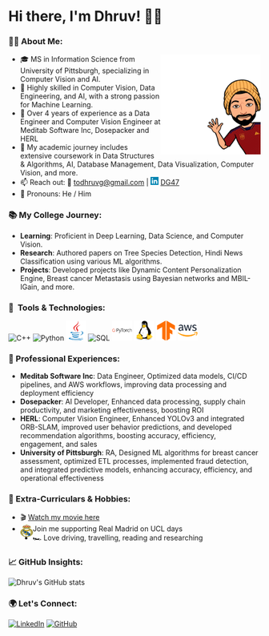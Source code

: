 # Hi there, I'm Dhruv! :man_technologist:	

### :man_student: About Me:
<img src="hey.png" align="right" alt="Bitmoji Image" width="200" height="200">

- 🎓 MS in Information Science from University of Pittsburgh, specializing in Computer Vision and AI.
- 🚀 Highly skilled in Computer Vision, Data Engineering, and AI, with a strong passion for Machine Learning.
- 💼 Over 4 years of experience as a Data Engineer and Computer Vision Engineer at Meditab Software Inc, Dosepacker and HERL
- 🌱 My academic journey includes extensive coursework in Data Structures & Algorithms, AI, Database Management, Data Visualization, Computer Vision, and more.
- 📫 Reach out:  :e-mail: [todhruvg@gmail.com](mailto:todhruvg@gmail.com) | <img src="li.png">  [DG47](https://www.linkedin.com/in/DG47/)
- 🌈 Pronouns: He / Him

### 📚 My College Journey:
- **Learning**: Proficient in Deep Learning, Data Science, and Computer Vision.
- **Research**: Authored papers on Tree Species Detection, Hindi News Classification using various ML algorithms.
- **Projects**: Developed projects like Dynamic Content Personalization Engine, Breast cancer Metastasis using Bayesian networks and MBIL-IGain, and more.

### 🚀 &nbsp;Tools & Technologies:
<p align="left">
<img src="https://cdn.jsdelivr.net/gh/devicons/devicon/icons/cplusplus/cplusplus-original.svg" alt="C++" width="40" height="40"/>
<img src="https://cdn.jsdelivr.net/gh/devicons/devicon/icons/python/python-original.svg" alt="Python" width="40" height="40"/>
<img src="https://github.com/devicons/devicon/blob/v2.16.0/icons/java/java-original.svg" alt="Java" width="40" height="40"/>
<img src="https://cdn.jsdelivr.net/gh/devicons/devicon/icons/mysql/mysql-original.svg" alt="SQL" width="40" height="40"/>
<img src="https://github.com/devicons/devicon/blob/v2.16.0/icons/pytorch/pytorch-original-wordmark.svg" alt="pytorch" width="40" height="40"/>
<img src="https://github.com/devicons/devicon/blob/v2.16.0/icons/linux/linux-original.svg" alt="Linux" width="40" height="40"/>
<img src="https://github.com/devicons/devicon/blob/v2.16.0/icons/tensorflow/tensorflow-original.svg" alt="TensorFlow" width="40" height="40"/>
<img src="https://github.com/devicons/devicon/blob/v2.16.0/icons/amazonwebservices/amazonwebservices-original-wordmark.svg" alt="Amazon AWS" width="40" height="40"/>
</p>

### 🌟 Professional Experiences:
- **Meditab Software Inc**: Data Engineer, Optimized data models, CI/CD pipelines, and AWS workflows, improving data processing and deployment efficiency
- **Dosepacker**: AI Developer, Enhanced data processing, supply chain productivity, and marketing effectiveness, boosting ROI
- **HERL**: Computer Vision Engineer, Enhanced YOLOv3 and integrated ORB-SLAM, improved user behavior predictions, and developed recommendation algorithms, boosting accuracy, efficiency, engagement, and sales
- **University of Pittsburgh**: RA, Designed ML algorithms for breast cancer assessment, optimized ETL processes, implemented fraud detection, and integrated predictive models, enhancing accuracy, efficiency, and operational effectiveness

### 🎨 Extra-Curriculars & Hobbies:
- :clapper:  [Watch my movie here](https://youtu.be/S2IAEMNz15M?si=9aKyHHl7XCpn-eSz)
- <img align='left' src="https://github.com/Football-Analytics-UCU/Real-Madrid/blob/6b9e314400b4f2fd2bf615c88abea9c43d7462d7/photos/Real_Madrid_logo.png" alt="RMA" width='25' height='25'/>Join me supporting Real Madrid on UCL days
- :racing_car:  Love driving, travelling, reading and researching

### 📈 GitHub Insights:
![Dhruv's GitHub stats](https://github-readme-stats.vercel.app/api?username=DG47&show_icons=true&theme=radical)

### 🌍 Let's Connect:
[![LinkedIn](https://img.shields.io/badge/Dhruv_Gupta-0077B5?style=for-the-badge&logo=linkedin&logoColor=white)](https://www.linkedin.com/in/dg47/)
[![GitHub](https://img.shields.io/badge/Dhruv_Gupta-100000?style=for-the-badge&logo=github&logoColor=white)](https://github.com/DG47)

